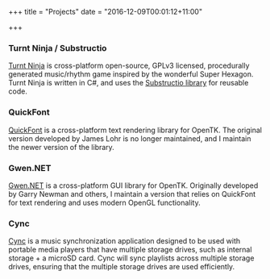 +++
title = "Projects"
date = "2016-12-09T00:01:12+11:00"

+++

### Turnt Ninja / Substructio

[Turnt Ninja](https://github.com/opcon/turnt-ninja) is cross-platform open-source, GPLv3 licensed, procedurally generated music/rhythm game inspired by the wonderful Super Hexagon.
Turnt Ninja is written in C#, and uses the [Substructio library](https://github.com/opcon/substructio) for reusable code.

### QuickFont

[QuickFont](https://github.com/opcon/quickfont) is a cross-platform text rendering library for OpenTK.
The original version developed by James Lohr is no longer maintained, and I maintain the newer version of the library.

### Gwen.NET

[Gwen.NET](https://github.com/opcon/gwen-nolegacy-opentk-renderer) is a cross-platform GUI library for OpenTK.
Originally developed by Garry Newman and others, I maintain a version that relies on QuickFont for text rendering and uses modern OpenGL functionality.

### Cync

[Cync](https://github.com/opcon/cync) is a music synchronization application designed to be used with portable media players that have multiple storage drives, such as internal storage + a microSD card.
Cync will sync playlists across multiple storage drives, ensuring that the multiple storage drives are used efficiently.
